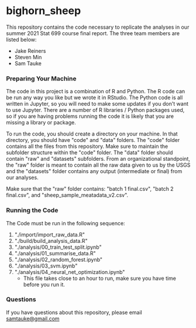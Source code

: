 # bighorn_sheep


This repository contains the code necessary to replicate the analyses in our summer 2021 Stat 699 course final report.  The three team members are listed below:
  - Jake Reiners
  - Steven Min
  - Sam Tauke


### Preparing Your Machine

The code in this project is a combination of R and Python.  The R code can be run any way you like but we wrote it in RStudio.  The Python code is all written in Jupyter, so you will need to make some updates if you don't want to use Jupyter.  There are a number of R libraries / Python packages used, so if you are having problems running the code it is likely that you are missing a library or package. 

To run the code, you should create a directory on your machine.  In that directory, you should have "code" and "data" folders.  The "code" folder contains all the files from this repository.  Make sure to maintain the subfolder structure within the "code" folder.  The "data" folder should contain "raw" and "datasets" subfolders.  From an organizational standpoint, the "raw" folder is meant to contain all the raw data given to us by the USGS and the "datasets" folder contains any output (intermediate or final) from our analyses.

Make sure that the "raw" folder contains: "batch 1 final.csv", "batch 2 final.csv", and "sheep_sample_meatadata_v2.csv". 

### Running the Code

The Code must be run in the following sequence:
  1. "./import/import_raw_data.R"
  2. "./build/build_analysis_data.R"
  3. "./analysis/00_train_test_split.ipynb"
  4. "./analysis/01_summarise_data.R"
  5. "./analysis/02_random_forest.ipynb"
  6. "./analysis/03_svm.ipynb"
  7. "./analysis/04_neural_net_optimization.ipynb"
      - This file takes close to an hour to run, make sure you have time before you run it.



### Questions
If you have questions about this repository, please email samtauke@gmail.com
